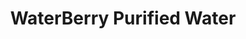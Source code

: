 ---
title: "WaterBerry Purified Water"
url: /san-carlos-city/waterberry-purified-water/
shop: Wasser
---
